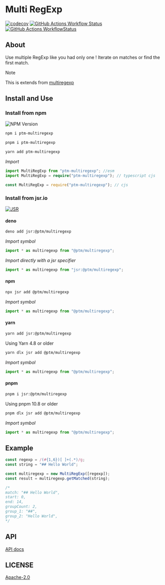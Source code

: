 # Multi RegExp

[![codecov][coverage]][coverage-url] [![GitHub Actions Workflow Status][npm-publish]][npm-publish-wf] [![GitHub Actions WorkflowStatus][codeql]][codeql-url]

## About

Use multiple RegExp like you had only one ! Iterate on matches or find the first match.

> [!NOTE]
> This is extends from [multiregexp][multiregexp]

## Install and Use

### Install from npm

![NPM Version][npm-version]

```bash
npm i ptm-multiregexp
```

```bash
pnpm i ptm-multiregexp
```

```bash
yarn add ptm-multiregexp
```

_Import_

```ts
import MultiRegExp from "ptm-multiregexp"; //esm
import MultiRegExp = require("ptm-multiregexp"); // typescript cjs
```

```js
const MultiRegExp = require("ptm-multiregexp"); // cjs
```

### Install from jsr.io

[![JSR][jsr-bg]][jsr-package]

#### deno

```bash
deno add jsr:@ptm/multiregexp
```

_Import symbol_

```ts
import * as multiregexp from "@ptm/multiregexp";
```

_Import directly with a jsr specifier_

```ts
import * as multiregexp from "jsr:@ptm/multiregexp";
```

#### npm

```bash
npx jsr add @ptm/multiregexp
```

_Import symbol_

```ts
import * as multiregexp from "@ptm/multiregexp";
```

#### yarn

```bash
yarn add jsr:@ptm/multiregexp
```

Using Yarn 4.8 or older

```bash
yarn dlx jsr add @ptm/multiregexp
```

_Import symbol_

```ts
import * as multiregexp from "@ptm/multiregexp";
```

#### pnpm

```bash
pnpm i jsr:@ptm/multiregexp
```

Using pnpm 10.8 or older

```bash
pnpm dlx jsr add @ptm/multiregexp
```

_Import symbol_

```ts
import * as multiregexp from "@ptm/multiregexp";
```


## Example

```ts
const regexp = /(#{1,6})[ ]+(.*)/g;
const string = "## Hello World";

const multiregexp = new MultiRegExp([regexp]);
const result = multiregexp.getMatched(string);

/*
match: "## Hello World",
start: 0,
end: 14,
groupCount: 2,
group_1: "##",
group_2: "Hello World",
*/
```

## API

[API docs][api]

## LICENSE

[Apache-2.0][license]

<!-- Definition -->

[license]: LICENSE
[multiregexp]: https://github.com/christophehurpeau/multiregexp
[coverage]: https://codecov.io/github/phothinmg/ptm-multiregexp/graph/badge.svg?token=GP8s1Nsxw0
[coverage-url]: https://codecov.io/github/phothinmg/ptm-multiregexp
[npm-publish]: https://img.shields.io/github/actions/workflow/status/phothinmg/ptm-multiregexp/npm-publish.yml?style=flat&logo=npm&logoColor=%23CC3534&label=publish%20to%20npm
[npm-publish-wf]: https://github.com/phothinmg/ptm-multiregexp/blob/main/.github/workflows/npm-publish.yml
[api]: https://phothinmg.github.io/ptm-multiregexp/
[codeql]: https://img.shields.io/github/actions/workflow/status/phothinmg/ptm-multiregexp/codeql.yml?style=flat&logo=github&label=Codeql
[codeql-url]: https://github.com/phothinmg/ptm-multiregexp/blob/main/.github/workflows/codeql.yml
[npm-version]: https://img.shields.io/npm/v/ptm-multiregexp
[jsr-bg]: https://jsr.io/badges/@ptm/multiregexp
[jsr-package]: https://jsr.io/@ptm/multiregexp
